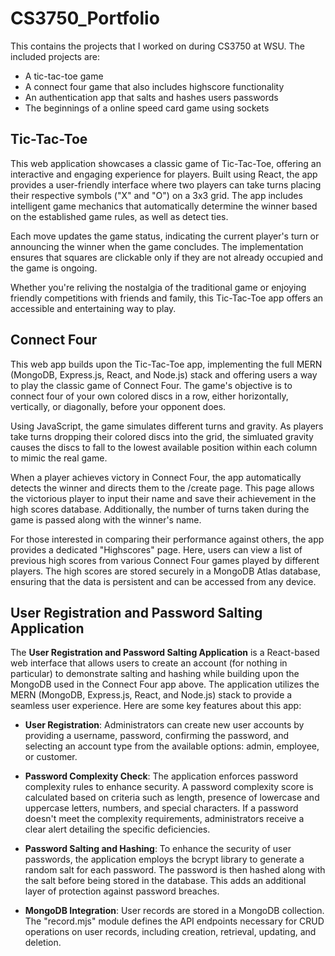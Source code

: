 # CS3750_Portfolio
This contains the projects that I worked on during CS3750 at WSU. The included projects are:
* A tic-tac-toe game
* A connect four game that also includes highscore functionality
* An authentication app that salts and hashes users passwords
* The beginnings of a online speed card game using sockets

## Tic-Tac-Toe
This web application showcases a classic game of Tic-Tac-Toe, offering an interactive and engaging experience for players. Built using React, the app provides a user-friendly interface where two players can take turns placing their respective symbols ("X" and "O") on a 3x3 grid. The app includes intelligent game mechanics that automatically determine the winner based on the established game rules, as well as detect ties.

Each move updates the game status, indicating the current player's turn or announcing the winner when the game concludes. The implementation ensures that squares are clickable only if they are not already occupied and the game is ongoing.

Whether you're reliving the nostalgia of the traditional game or enjoying friendly competitions with friends and family, this Tic-Tac-Toe app offers an accessible and entertaining way to play.


## Connect Four
This web app builds upon the Tic-Tac-Toe app, implementing the full MERN (MongoDB, Express.js, React, and Node.js) stack and offering users a way to play the classic game of Connect Four. The game's objective is to connect four of your own colored discs in a row, either horizontally, vertically, or diagonally, before your opponent does.

Using JavaScript, the game simulates different turns and gravity. As players take turns dropping their colored discs into the grid, the simluated gravity causes the discs to fall to the lowest available position within each column to mimic the real game.

When a player achieves victory in Connect Four, the app automatically detects the winner and directs them to the /create page. This page allows the victorious player to input their name and save their achievement in the high scores database. Additionally, the number of turns taken during the game is passed along with the winner's name.

For those interested in comparing their performance against others, the app provides a dedicated "Highscores" page. Here, users can view a list of previous high scores from various Connect Four games played by different players. The high scores are stored securely in a MongoDB Atlas database, ensuring that the data is persistent and can be accessed from any device.

## User Registration and Password Salting Application

The **User Registration and Password Salting Application** is a React-based web interface that allows users to create an account (for nothing in particular) to demonstrate salting and hashing while building upon the MongoDB used in the Connect Four app above. The application utilizes the MERN (MongoDB, Express.js, React, and Node.js) stack to provide a seamless user experience. Here are some key features about this app:

- **User Registration**: Administrators can create new user accounts by providing a username, password, confirming the password, and selecting an account type from the available options: admin, employee, or customer.

- **Password Complexity Check**: The application enforces password complexity rules to enhance security. A password complexity score is calculated based on criteria such as length, presence of lowercase and uppercase letters, numbers, and special characters. If a password doesn't meet the complexity requirements, administrators receive a clear alert detailing the specific deficiencies.

- **Password Salting and Hashing**: To enhance the security of user passwords, the application employs the bcrypt library to generate a random salt for each password. The password is then hashed along with the salt before being stored in the database. This adds an additional layer of protection against password breaches.

- **MongoDB Integration**: User records are stored in a MongoDB collection. The "record.mjs" module defines the API endpoints necessary for CRUD operations on user records, including creation, retrieval, updating, and deletion.
